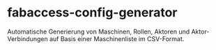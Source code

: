 # fabaccess-config-generator
Automatische Generierung von Maschinen, Rollen, Aktoren und Aktor-Verbindungen auf Basis einer Maschinenliste im CSV-Format.
